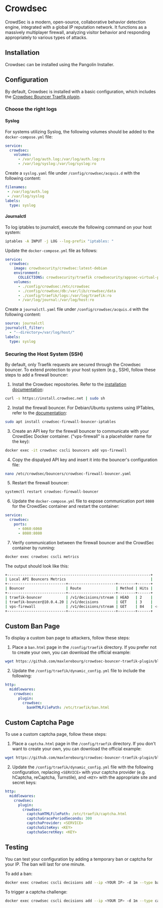 # Crowdsec

CrowdSec is a modern, open-source, collaborative behavior detection engine, integrated with a global IP reputation network. It functions as a massively multiplayer firewall, analyzing visitor behavior and responding appropriately to various types of attacks.

## Installation

Crowdsec can be installed using the Pangolin Installer. 

## Configuration

By default, Crowdsec is installed with a basic configuration, which includes the [Crowdsec Bouncer Traefik plugin](https://plugins.traefik.io/plugins/6335346ca4caa9ddeffda116/crowdsec-bouncer-traefik-plugin).

### Choose the right logs

#### Syslog

For systems utilizing Syslog, the following volumes should be added to the `docker-compose.yml` file:
```yaml
service:
  crowdsec:
    volumes:
      - /var/log/auth.log:/var/log/auth.log:ro
      - /var/log/syslog:/var/log/syslog:ro
```

Create a `syslog.yaml` file under `/config/crowdsec/acquis.d` with the following content:
```yaml
filenames:
 - /var/log/auth.log
 - /var/log/syslog
labels:
  type: syslog
```

#### Journalctl

To log iptables to journalctl, execute the following command on your host system:
```bash
iptables -A INPUT -j LOG --log-prefix "iptables: "
```

Update the `docker-compose.yml` file as follows:
```yaml
service:
  crowdsec:
    image: crowdsecurity/crowdsec:latest-debian
    environment:
      COLLECTIONS: crowdsecurity/traefik crowdsecurity/appsec-virtual-patching crowdsecurity/appsec-generic-rules crowdsecurity/linux crowdsecurity/iptables
    volumes:
      - ./config/crowdsec:/etc/crowdsec
      - ./config/crowdsec/db:/var/lib/crowdsec/data
      - ./config/traefik/logs:/var/log/traefik:ro
      - /var/log/journal:/var/log/host:ro
```

Create a `journalctl.yaml` file under `/config/crowdsec/acquis.d` with the following content:
```yaml
source: journalctl
journalctl_filter: 
  - "--directory=/var/log/host/"
labels:
  type: syslog
```

### Securing the Host System (SSH)

By default, only Traefik requests are secured through the Crowdsec bouncer. To extend protection to your host system (e.g., SSH), follow these steps to add a firewall bouncer:

1. Install the Crowdsec repositories. Refer to the [installation documentation](https://docs.crowdsec.net/docs/next/getting_started/install_crowdsec/#install-our-repositories):
```bash
curl -s https://install.crowdsec.net | sudo sh
```

2. Install the firewall bouncer. For Debian/Ubuntu systems using IPTables, refer to the [documentation](https://docs.crowdsec.net/u/bouncers/firewall/):
```bash
sudo apt install crowdsec-firewall-bouncer-iptables
```

3. Create an API key for the firewall bouncer to communicate with your CrowdSec Docker container. ("vps-firewall" is a placeholder name for the key):
```bash
docker exec -it crowdsec cscli bouncers add vps-firewall
```

4. Copy the dispalyed API key and insert it into the bouncer's configuration file:
```bash
nano /etc/crowdsec/bouncers/crowdsec-firewall-bouncer.yaml
```

5. Restart the firewall bouncer:
```bash
systemctl restart crowdsec-firewall-bouncer
```

6. Update the `docker-compose.yml` file to expose communication port `8080` for the CrowdSec container and restart the container:
```yaml
service:
  crowdsec:
    ports:
      - 6060:6060
      - 8080:8080
```

7. Verify communication between the firewall bouncer and the CrowdSec container by running:
```bash
docker exec crowdsec cscli metrics
```

The output should look like this:
```bash
+------------------------------------------------------------------+
| Local API Bouncers Metrics                                       |
+---------------------------+----------------------+--------+------+
| Bouncer                   | Route                | Method | Hits |
+---------------------------+----------------------+--------+------+
| traefik-bouncer           | /v1/decisions/stream | HEAD   | 2    |
| traefik-bouncer@10.0.4.20 | /v1/decisions        | GET    | 3    |
| vps-firewall              | /v1/decisions/stream | GET    | 84   | <---------
+---------------------------+----------------------+--------+------+
```

## Custom Ban Page

To display a custom ban page to attackers, follow these steps: 

1. Place a `ban.html` page in the `/config/traefik` directory. If you prefer not to create your own, you can download the official example:
```bash
wget https://github.com/maxlerebourg/crowdsec-bouncer-traefik-plugin/blob/main/ban.html
```

2. Update the `/config/traefik/dynamic_config.yml` file to include the following:
```yaml
http:
  middlewares:
    crowdsec:
      plugin:
        crowdsec:
          banHTMLFilePath: /etc/traefik/ban.html
```

## Custom Captcha Page

To use a custom captcha page, follow these steps:

1. Place a `captcha.html` page in the `/config/traefik` directory. If you don't want to create your own, you can download the official example:
```bash
wget https://github.com/maxlerebourg/crowdsec-bouncer-traefik-plugin/blob/main/captcha.html
```

2. Update the `/config/traefik/dynamic_config.yml` file with the following configuration, replacing `<SERVICE>` with your captcha provider (e.g. hCaptcha, reCaptcha, Turnstile), and `<KEY>` with the appropriate site and secret keys:
```yaml
http:
  middlewares:
    crowdsec:
      plugin:
        crowdsec:
          captchaHTMLFilePath: /etc/traefik/captcha.html
          captchaGracePeriodSeconds: 300
          captchaProvider: <SERVICE>
          captchaSiteKey: <KEY>
          captchaSecretKey: <KEY>
```

## Testing

You can test your configuration by adding a temporary ban or captcha for your IP. The ban will last for one minute.

To add a ban:
```bash
docker exec crowdsec cscli decisions add --ip <YOUR IP> -d 1m --type ban
```

To trigger a captcha challenge:
```bash
docker exec crowdsec cscli decisions add --ip <YOUR IP> -d 1m --type captcha
```
